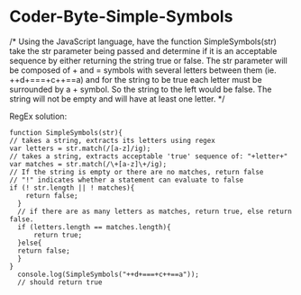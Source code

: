 # Coder-Byte-Simple-Symbols

/* Using the JavaScript language, have the function SimpleSymbols(str) take the str 
parameter being passed and determine if it is an acceptable sequence by either 
returning the string true or false. The str parameter will be composed of + and = 
symbols with several letters between them (ie. ++d+===+c++==a) and for the string 
to be true each letter must be surrounded by a + symbol. So the string to the left
would be false. The string will not be empty and will have at least one letter. */

RegEx solution:


    function SimpleSymbols(str){
    // takes a string, extracts its letters using regex
    var letters = str.match(/[a-z]/ig);
    // takes a string, extracts acceptable 'true' sequence of: "+letter+"
    var matches = str.match(/\+[a-z]\+/ig);
    // If the string is empty or there are no matches, return false
    // "!" indicates whether a statement can evaluate to false
    if (! str.length || ! matches){
	    return false;
      }
      // if there are as many letters as matches, return true, else return false.
	  if (letters.length == matches.length){
	      return true;
      }else{
      return false;
      }
    }
      console.log(SimpleSymbols("++d+===+c++==a"));
      // should return true

